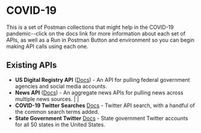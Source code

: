 # COVID-19
This is a set of Postman collections that might help in the COVID-19 pandemic--click on the docs link for more information about each set of APIs, as well as a Run in Postman Button and environment so you can begin making API calls using each one.

## Existing APIs

- **US Digital Registry API** ([Docs](https://documenter.getpostman.com/view/35240/SzS4RSwi)) - An API for pulling federal government agencies and social media accounts.
- **News API** ([Docs](https://documenter.getpostman.com/view/35240/SzS4RT1y)) - An aggregate news APIs for pulling news across multiple news sources. |  |
- **COVID-19 Twitter Searches** [Docs](https://documenter.getpostman.com/view/35240/SzS4RT1z) - Twitter API search, with a handful of the common search terms added.
- **State Government Twitter** [Docs](https://documenter.getpostman.com/view/35240/SzS4Rmtf) - State government Twitter accounts for all 50 states in the United States.
